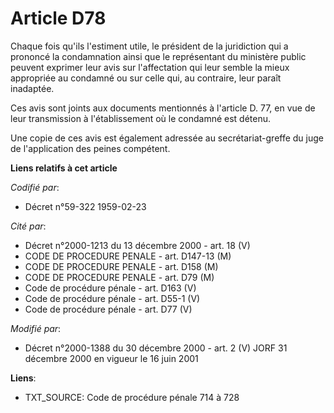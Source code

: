 # Article D78

Chaque fois qu'ils l'estiment utile, le président de la juridiction qui a prononcé la condamnation ainsi que le représentant
du ministère public peuvent exprimer leur avis sur l'affectation qui leur semble la mieux appropriée au condamné ou sur celle
qui, au contraire, leur paraît inadaptée. 

Ces avis sont joints aux documents mentionnés à l'article D. 77, en vue de leur transmission à l'établissement où le condamné
est détenu. 

Une copie de ces avis est également adressée au secrétariat-greffe du juge de l'application des peines compétent.

**Liens relatifs à cet article**

_Codifié par_:

  - Décret n°59-322 1959-02-23

_Cité par_:

  - Décret n°2000-1213 du 13 décembre 2000 - art. 18 (V)
  - CODE DE PROCEDURE PENALE - art. D147-13 (M)
  - CODE DE PROCEDURE PENALE - art. D158 (M)
  - CODE DE PROCEDURE PENALE - art. D79 (M)
  - Code de procédure pénale - art. D163 (V)
  - Code de procédure pénale - art. D55-1 (V)
  - Code de procédure pénale - art. D77 (V)

_Modifié par_:

  - Décret n°2000-1388 du 30 décembre 2000 - art. 2 (V) JORF 31 décembre 2000 en vigueur le 16 juin 2001

**Liens**:

  - TXT_SOURCE: Code de procédure pénale 714 à 728
